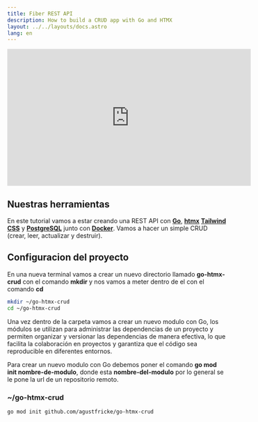 ```yaml
---
title: Fiber REST API
description: How to build a CRUD app with Go and HTMX
layout: ../../layouts/docs.astro
lang: en
---
```


<div class="embed">
<iframe width="560" height="315" src="https://www.youtube.com/embed/K5Zym6w91Nc" title="The best stack for your next project" frameborder="0" allow="accelerometer; autoplay; clipboard-write; encrypted-media; gyroscope; picture-in-picture" allowfullscreen></iframe>
</div>

## Nuestras herramientas

En este tutorial vamos a estar creando una REST API con [**Go**](https://go.dev/), [**htmx**](https://go.dev/)
[**Tailwind CSS**](https://tailwindcss.com/) y [**PostgreSQL**](https://www.postgresql.org/) junto con
[**Docker**](https://www.docker.com/). Vamos a hacer un simple CRUD (crear, leer, actualizar y destruir).

## Configuracion del proyecto

En una nueva terminal vamos a crear un nuevo directorio llamado **go-htmx-crud** con el comando **mkdir** y nos vamos a meter dentro de el
con el comando **cd**

```bash
mkdir ~/go-htmx-crud
cd ~/go-htmx-crud
```

Una vez dentro de la carpeta vamos a crear un nuevo modulo con Go,
los módulos se utilizan para administrar las dependencias de un proyecto y
permiten organizar y versionar las dependencias de manera efectiva, lo que facilita la
colaboración en proyectos y garantiza que el código sea reproducible en diferentes entornos.

Para crear un nuevo modulo con Go debemos poner el comando **go mod init nombre-de-modulo**,
donde esta **nombre-del-modulo** por lo general se le pone la url de un repositorio remoto.

### ~/go-htmx-crud

```bash
go mod init github.com/agustfricke/go-htmx-crud
```

